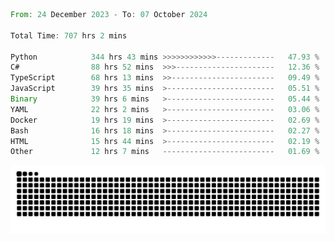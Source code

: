 <!--START_SECTION:waka-->

```rust
From: 24 December 2023 - To: 07 October 2024

Total Time: 707 hrs 2 mins

Python            344 hrs 43 mins >>>>>>>>>>>>-------------   47.93 %
C#                88 hrs 52 mins  >>>----------------------   12.36 %
TypeScript        68 hrs 13 mins  >>-----------------------   09.49 %
JavaScript        39 hrs 35 mins  >------------------------   05.51 %
Binary            39 hrs 6 mins   >------------------------   05.44 %
YAML              22 hrs 2 mins   >------------------------   03.06 %
Docker            19 hrs 19 mins  >------------------------   02.69 %
Bash              16 hrs 18 mins  >------------------------   02.27 %
HTML              15 hrs 44 mins  >------------------------   02.19 %
Other             12 hrs 7 mins   -------------------------   01.69 %
```

<!--END_SECTION:waka-->


<picture>
  <source media="(prefers-color-scheme: dark)" srcset="https://raw.githubusercontent.com/jeerawut97/jeerawut97/output/github-contribution-grid-snake.svg">
  <img alt="github contribution grid snake animation" src="https://raw.githubusercontent.com/jeerawut97/jeerawut97/output/github-contribution-grid-snake.svg">
</picture>
